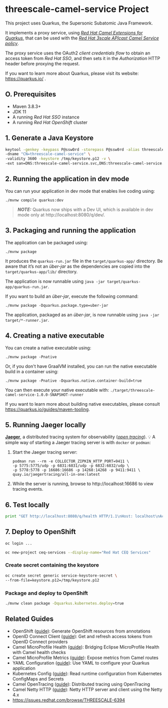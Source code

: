 # threescale-camel-service Project

This project uses Quarkus, the Supersonic Subatomic Java Framework.

It implements a proxy service, using [_Red Hat Camel Extensions for Quarkus_](https://access.redhat.com/documentation/en-us/red_hat_integration/2022.q3/html/getting_started_with_camel_extensions_for_quarkus/index), that can be used with the [_Red Hat 3scale APIcast Camel Service policy_](https://access.redhat.com/documentation/en-us/red_hat_3scale_api_management/2.12/html/administering_the_api_gateway/apicast-policies#camel-service_standard-policies). 

The proxy service uses the OAuth2 _client credentials flow_ to obtain an access token from _Red Hat SSO_, and then sets it in the _Authorization_ HTTP header before proxying the request.

If you want to learn more about Quarkus, please visit its website: https://quarkus.io/ .

## O. Prerequisites

- Maven 3.8.3+
- JDK 11
- A running _Red Hat SSO_ instance
- A running _Red Hat OpenShift_ cluster

## 1. Generate a Java Keystore

```zsh
keytool -genkey -keypass P@ssw0rd -storepass P@ssw0rd -alias threescale-camel-service -keyalg RSA \
-dname "CN=threescale-camel-service" \
-validity 3600 -keystore /tmp/keystore.p12 -v \
-ext san=DNS:threescale-camel-service.svc,DNS:threescale-camel-service.svc.cluster.local,DNS:threescale-camel-service.camel-quarkus.svc,DNS:threescale-camel-service.camel-quarkus.svc.cluster.local
```

## 2. Running the application in dev mode

You can run your application in dev mode that enables live coding using:
```shell script
./mvnw compile quarkus:dev
```

> **_NOTE:_**  Quarkus now ships with a Dev UI, which is available in dev mode only at http://localhost:8080/q/dev/.

## 3. Packaging and running the application

The application can be packaged using:
```shell script
./mvnw package
```
It produces the `quarkus-run.jar` file in the `target/quarkus-app/` directory.
Be aware that it’s not an _über-jar_ as the dependencies are copied into the `target/quarkus-app/lib/` directory.

The application is now runnable using `java -jar target/quarkus-app/quarkus-run.jar`.

If you want to build an _über-jar_, execute the following command:
```shell script
./mvnw package -Dquarkus.package.type=uber-jar
```

The application, packaged as an _über-jar_, is now runnable using `java -jar target/*-runner.jar`.

## 4. Creating a native executable

You can create a native executable using: 
```shell script
./mvnw package -Pnative
```

Or, if you don't have GraalVM installed, you can run the native executable build in a container using: 
```shell script
./mvnw package -Pnative -Dquarkus.native.container-build=true
```

You can then execute your native executable with: `./target/threescale-camel-service-1.0.0-SNAPSHOT-runner`

If you want to learn more about building native executables, please consult https://quarkus.io/guides/maven-tooling.

## 5. Running Jaeger locally

[**Jaeger**](https://www.jaegertracing.io/), a distributed tracing system for observability ([_open tracing_](https://opentracing.io/)). :bulb: A simple way of starting a Jaeger tracing server is with `docker` or `podman`:
1. Start the Jaeger tracing server:
    ```
    podman run --rm -e COLLECTOR_ZIPKIN_HTTP_PORT=9411 \
    -p 5775:5775/udp -p 6831:6831/udp -p 6832:6832/udp \
    -p 5778:5778 -p 16686:16686 -p 14268:14268 -p 9411:9411 \
    quay.io/jaegertracing/all-in-one:latest
    ```
2. While the server is running, browse to http://localhost:16686 to view tracing events.

## 6. Test locally
```zsh
print "GET http://localhost:8080/q/health HTTP/1.1\nHost: localhost\nAccept: */*\n\n" | ncat --no-shutdown --ssl localhost 9443
```

## 7. Deploy to OpenShift

```zsh
oc login ...
```
```zsh
oc new-project ceq-services --display-name="Red Hat CEQ Services"
```

### Create secret containing the keystore

```zsh
oc create secret generic service-keystore-secret \
--from-file=keystore.p12=/tmp/keystore.p12
```

### Package and deploy to OpenShift

```zsh
./mvnw clean package -Dquarkus.kubernetes.deploy=true
```

## Related Guides

- OpenShift ([guide](https://quarkus.io/guides/deploying-to-openshift)): Generate OpenShift resources from annotations
- OpenID Connect Client ([guide](https://quarkus.io/guides/security-openid-connect-client)): Get and refresh access tokens from OpenID Connect providers
- Camel MicroProfile Health ([guide](https://access.redhat.com/documentation/en-us/red_hat_integration/2.latest/html/camel_extensions_for_quarkus_reference/extensions-microprofile-health)): Bridging Eclipse MicroProfile Health with Camel health checks
- Camel MicroProfile Metrics ([guide](https://access.redhat.com/documentation/en-us/red_hat_integration/2.latest/html/camel_extensions_for_quarkus_reference/extensions-microprofile-metrics)): Expose metrics from Camel routes
- YAML Configuration ([guide](https://quarkus.io/guides/config#yaml)): Use YAML to configure your Quarkus application
- Kubernetes Config ([guide](https://quarkus.io/guides/kubernetes-config)): Read runtime configuration from Kubernetes ConfigMaps and Secrets
- Camel OpenTracing ([guide](https://camel.apache.org/camel-quarkus/latest/reference/extensions/opentracing.html)): Distributed tracing using OpenTracing
- Camel Netty HTTP ([guide](https://camel.apache.org/camel-quarkus/latest/reference/extensions/netty-http.html)): Netty HTTP server and client using the Netty 4.x
- https://issues.redhat.com/browse/THREESCALE-6394
